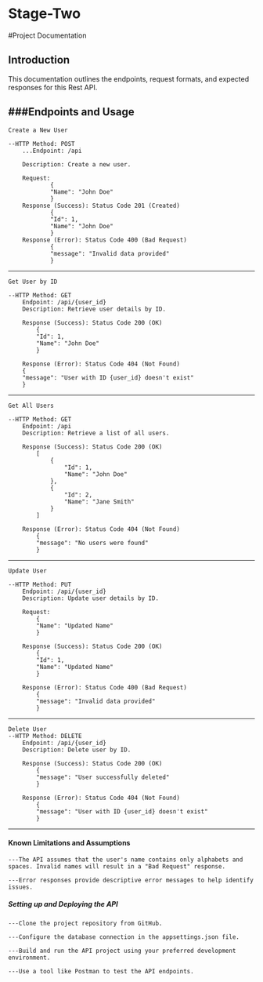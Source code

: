 # Stage-Two

#Project Documentation

## Introduction

This documentation outlines the endpoints, request formats, and expected responses for this Rest API.

## ###Endpoints and Usage

    Create a New User

    --HTTP Method: POST
        ...Endpoint: /api

        Description: Create a new user.

        Request:
                {
                "Name": "John Doe"
                }
        Response (Success): Status Code 201 (Created)
                {
                "Id": 1,
                "Name": "John Doe"
                }
        Response (Error): Status Code 400 (Bad Request)
                {
                "message": "Invalid data provided"
                }

---

    Get User by ID

    --HTTP Method: GET
        Endpoint: /api/{user_id}
        Description: Retrieve user details by ID.

        Response (Success): Status Code 200 (OK)
            {
            "Id": 1,
            "Name": "John Doe"
            }

        Response (Error): Status Code 404 (Not Found)
        {
        "message": "User with ID {user_id} doesn't exist"
        }

---

    Get All Users

    --HTTP Method: GET
        Endpoint: /api
        Description: Retrieve a list of all users.

        Response (Success): Status Code 200 (OK)
            [
                {
                    "Id": 1,
                    "Name": "John Doe"
                },
                {
                    "Id": 2,
                    "Name": "Jane Smith"
                }
            ]

        Response (Error): Status Code 404 (Not Found)
            {
            "message": "No users were found"
            }

---

    Update User

    --HTTP Method: PUT
        Endpoint: /api/{user_id}
        Description: Update user details by ID.

        Request:
            {
            "Name": "Updated Name"
            }

        Response (Success): Status Code 200 (OK)
            {
            "Id": 1,
            "Name": "Updated Name"
            }

        Response (Error): Status Code 400 (Bad Request)
            {
            "message": "Invalid data provided"
            }

---

    Delete User
    --HTTP Method: DELETE
        Endpoint: /api/{user_id}
        Description: Delete user by ID.

        Response (Success): Status Code 200 (OK)
            {
            "message": "User successfully deleted"
            }

        Response (Error): Status Code 404 (Not Found)
            {
            "message": "User with ID {user_id} doesn't exist"
            }

---

#### Known Limitations and Assumptions

    ---The API assumes that the user's name contains only alphabets and spaces. Invalid names will result in a "Bad Request" response.

    ---Error responses provide descriptive error messages to help identify issues.

##### Setting up and Deploying the API

    ---Clone the project repository from GitHub.

    ---Configure the database connection in the appsettings.json file.

    ---Build and run the API project using your preferred development environment.

    ---Use a tool like Postman to test the API endpoints.

